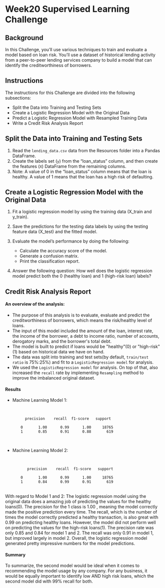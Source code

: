 # Week20 Supervised Learning Challenge

## Background
In this Challenge, you’ll use various techniques to train and evaluate a model based on loan risk. You’ll use a dataset of historical lending activity from a peer-to-peer lending services company to build a model that can identify the creditworthiness of borrowers.

## Instructions
The instructions for this Challenge are divided into the following subsections:
* Split the Data into Training and Testing Sets
* Create a Logistic Regression Model with the Original Data
* Predict a Logistic Regression Model with Resampled Training Data
* Write a Credit Risk Analysis Report

## Split the Data into Training and Testing Sets
1. Read the ```lending_data.csv``` data from the Resources folder into a Pandas DataFrame.
2. Create the labels set (```y```) from the “loan_status” column, and then create the features (```X```) DataFrame from the remaining columns.
3. Note: A value of 0 in the “loan_status” column means that the loan is healthy. A value of 1 means that the loan has a high risk of defaulting.

##  Create a Logistic Regression Model with the Original Data
1. Fit a logistic regression model by using the training data (X_train and y_train).
2. Save the predictions for the testing data labels by using the testing feature data (X_test) and the fitted model.
3. Evaluate the model’s performance by doing the following:
    * Calculate the accuracy score of the model.
    * Generate a confusion matrix.
    * Print the classification report.

4. Answer the following question: How well does the logistic regression model predict both the 0 (healthy loan) and 1 (high-risk loan) labels?

## Credit Risk Analysis Report
#### An overview of the analysis:
* The purpose of this analysis is to evaluate, evaluate and predict the creditworthiness of borrowers, which means the risk/healthy level of loans.
* The input of this model included the amount of the loan, interest rate, the income of the borrower, a debt to income ratio, number of accounts, derogatory marks, and the borrower's total debt.
* The model is built to predict if loans would be "healthy"(0) or "high-risk"(1) based on historical data we have on hand.
* The data was split into training and test sets(by default, ```train/test ratio``` is 75%:25%) and fit to a ```LogisticRegression model``` for analysis.
* We used the ```LogisticRegression model``` for analysis. On top of that, also increased the ```recall``` rate by implementing ```Resampling``` method to improve the imbalanced original dataset.

#### Results
* Machine Learning Model 1:
<br>

             precision    recall  f1-score   support

           0       1.00      0.99      1.00     18765
           1       0.85      0.91      0.88       619
<br>

* Machine Learning Model 2:
<br>

              precision    recall  f1-score   support

           0       1.00      0.99      1.00     18765
           1       0.84      0.99      0.91       619
<br>
With regard to Model 1 and 2: The logistic regression model using the original data does a amazing job of predicting the values for the healthy loans(0). The precision for the 1 class is 1.00 , meaning the model correctly made the positive prediction every time. The recall, which is the number of times the model correctly predicted a healthy transaction, is also great with 0.99 on predicting healthy loans. However, the model did not perform well on predicting the values for the high-risk loans(1). The precision rate was only 0.85 and 0.84 for model 1 and 2. The recall was only 0.91 in model 1, but improved largely in model 2. Overall, the logistic regression model generated pretty impressive numbers for the model predictions.

#### Summary
To summarize, the second model would be ideal when it comes to recommending the model usage by any company. For any business, it would be equally important to identify low AND high risk loans, which the second model did with 99% recall for both.


